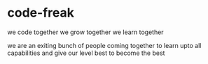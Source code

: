 # code-freak
we code together 
we grow together
we learn together


we are an exiting bunch of people coming together to learn upto all capabilities and give our level best to become the best
